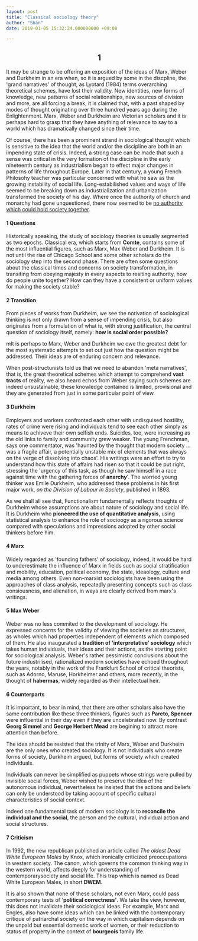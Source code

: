 ```yaml
---
layout: post
title: "Classical sociology theory"
author: "Shan"
date: 2019-01-05 15:32:24.000000000 +09:00

---
```


## 						<center>1</center>  

It may be strange to be offering an exposition of the ideas of Marx, Weber and Durkheim in an era when, so it is argued by some in the discpline, the 'grand narratives' of thought, as Lyotard (1984) terms overarching theoretical schemes, have lost their validity. New identities, new forms of knowledge, new patterns of social relationships, new sources of division and more, are all forcing a break, it is claimed that, with a past shaped by modes of thought originating over three hundred years ago during the Enlightenment. Marx, Weber and Durkheim are Victorian scholars and it is perhaps hard to grasp that they have anything of relevance to say to a world which has dramatically changed since their time.

Of course, there has been a prominent strand in sociological thought which is sensitive to the idea that the world and/or the discipline are both in an impending state of crisis. Indeed, a strong case can be made that such a sense was critical in the very formation of the discipline in the early nineteenth century as industrialism began to effect major changes in patterns of life throughout Europe. Later in that century, a young French Philosohy teacher was particular concerned with what he saw as the growing instability of social life. Long-estabilished values and ways of life seemed to be breaking down as industrialization and urbanization transformed the society of his day. Where once the authority of church and monarchy had gone unquestioned, there now seemed to be <u>no authority which could hold society together</u>.

#### 1  	Questions

Historically speaking, the study of sociology theories is usually segmented as two epochs. Classical era, which starts from **Comte**,  contains some of the most influential figures, such as Marx, Max Weber and Durkheim. It is not until the rise of Chicago School and some other scholars do the sociology step into the second phase. There are often some questions about the classical times and concerns on society transformation, in transiting from obeying majesty in every aspects to resiting authority, how do people unite together? How can they have a consistent or uniform values for making the society stable?

#### 2  	Transition

From pieces of works from Durkheim, we see the notivation of sociological thinking is not only drawn from a sense of impending crisis, but also originates from a formulation of what is, with strong justification, the central question of sociology itself, namely: **how is social order possible?**

mIt is perhaps to Marx, Weber and Durkheim we owe the greatest debt for the most systematic attempts to set out just how the question might be addressed. Their ideas are of enduring concern and relevance.

When post-structunists told us that we need to abandon 'meta narratives', that is, the great theoretical schemes which attempt to comprehend **vast tracts** of reality, we also heard echos from Weber saying such schemes are indeed unsustainable, these knowledge contained is limited, provisional and they are  generated from just in some particular point of view.

#### 3	Durkheim

Employers and workers confronted each other with undisguised hostility, rates of crime were rising and individuals tend to see each other simply as means to achiveve their own selfish ends. Suicides, too, were increasing as the old links to family and community grew weaker. The young Frenchman, says one commentator, was 'haunted by the thought that modern society ... was a fragile affair, a potentially unstable mix of elements that was always on the verge of dissolving into chaos'. His writings were an effort to try to understand how this state of affairs  had risen so that it could be put right, stressing the 'urgency of this task, as though he saw himself in a race against time with the gathering forces of **anarchy**'. The worried young thinker was Emile Durkheim, who addressed these problems in his first major work, *on the Division of Labour in Society*, published in 1893.

As we shall all see that, Functionalism fundamentally reflects thoughts of Durkheim whose assumptions are about nature of sociology and social life. It is Durkheim who **pioneered the use of quantitative analysis**, using statistical analysis to enhance the role of socioogy as a rigorous science compared with speculations and impressions adopted by other social thinkers before him.

#### 4 	Marx

Widely regarded as 'founding fathers' of sociology, indeed, it would be hard to underestimate the influence of Marx in fields such as social stratification and mobility, education, political economy, the state, ideaology, culture and media among others. Even non-marxist sociologists have been using the approaches of class analysis, repeatedly presenting concepts such as class consiousness, and alienation, in ways are clearly derived from marx's writings.

#### 5	Max Weber

Weber was no less commited to the development of sociology. He expressed concerns for the validity of viewing the societies as structures, as wholes which had properties independent of elements which composed of them. He also inaugurated a **tradition of 'interpretative' sociology** which takes human individuals, their ideas and their actions, as the starting point for sociological analysis. Weber's rather pessimistic conclusions about the future industrilised, rationalized modern societies have echoed throughout the years, notably in the work of the Frankfurt School of critical theorists, such as Adorno, Maruse, Horkheimer and others, more recently, in the thought of **habermas**, widely regarded as their intellectual heir.

#### 6  	Counterparts

It is important, to bear in mind, that there are other scholars also have the same contribution like these three thinkers, figures such as **Pareto, Spencer** were influential in their day even if they are uncelebrated now. By contrast **Georg Simmel** and **George Herbert Mead** are begining to attract more attention than before.  

The idea should be resisted that the trinity of Marx, Weber and Durkheim are the only ones who created sociology. It is not individuals who create forms of society, Durkheim argued, but forms of society which created individuals.

Individuals can never be simplified as puppets whose strings were pulled by invisible social forces, Weber wished to preserve the idea of the autonomous individual, nevertheless he insisted that the actions and beliefs can only be understood by taking account of specific cultural characteristics of social context.

Indeed one fundamental task of modern sociology is to **reconcile the individual and the social**, the person and the cultural, individual action and social structures.

#### 7 	Criticism

In 1992, the new republican published an article called *The oldest Dead White European Males* by Knox, which ironically criticized preoccupations in western society. The canon, which governs the common thinking way in the western world, affects deeply for understanding of contemporarysociety and social life. This trap which is named as Dead White European Males, in short **DWEM**.

It is also shown that none of these scholars, not even Marx, could pass contemporary tests of '**political correctness'**. We take the view, however, this does not invalidate their sociological ideas. For example, Marx and Engles, also have some ideas which can be linked with the contemporary critique of patriarchal society on the way in which capitalism depends on the unpaid but essential domestic work of women, or their reduction to status of property in the context of **bourgeois** family life.
